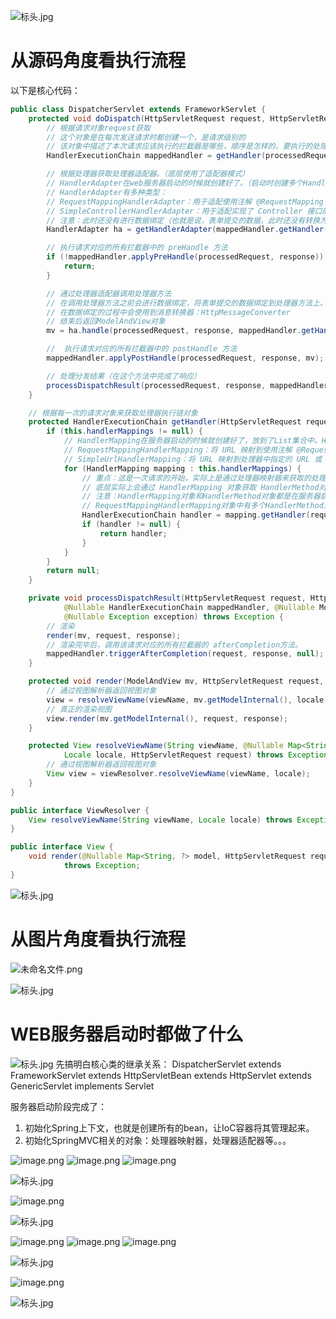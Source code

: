 ![标头.jpg](https://cdn.nlark.com/yuque/0/2023/jpeg/21376908/1692002570088-3338946f-42b3-4174-8910-7e749c31e950.jpeg#averageHue=%23f9f8f8&clientId=uc5a67c34-8a0d-4&from=paste&height=78&id=N5vfq&originHeight=78&originWidth=1400&originalType=binary&ratio=1&rotation=0&showTitle=false&size=23158&status=done&style=shadow&taskId=u98709943-fd0b-4e51-821c-a3fc0aef219&title=&width=1400)
# 从源码角度看执行流程
以下是核心代码：
```java
public class DispatcherServlet extends FrameworkServlet {
    protected void doDispatch(HttpServletRequest request, HttpServletResponse response) throws Exception {
        // 根据请求对象request获取
        // 这个对象是在每次发送请求时都创建一个，是请求级别的
        // 该对象中描述了本次请求应该执行的拦截器是哪些，顺序是怎样的，要执行的处理器是哪个
        HandlerExecutionChain mappedHandler = getHandler(processedRequest);

        // 根据处理器获取处理器适配器。（底层使用了适配器模式）
        // HandlerAdapter在web服务器启动的时候就创建好了。（启动时创建多个HandlerAdapter放在List集合中）
        // HandlerAdapter有多种类型：
        // RequestMappingHandlerAdapter：用于适配使用注解 @RequestMapping 标记的控制器方法
        // SimpleControllerHandlerAdapter：用于适配实现了 Controller 接口的控制器
        // 注意：此时还没有进行数据绑定（也就是说，表单提交的数据，此时还没有转换为pojo对象。）
        HandlerAdapter ha = getHandlerAdapter(mappedHandler.getHandler());

        // 执行请求对应的所有拦截器中的 preHandle 方法
        if (!mappedHandler.applyPreHandle(processedRequest, response)) {
            return;
        }

        // 通过处理器适配器调用处理器方法
        // 在调用处理器方法之前会进行数据绑定，将表单提交的数据绑定到处理器方法上。（底层是通过WebDataBinder完成的）
        // 在数据绑定的过程中会使用到消息转换器：HttpMessageConverter
        // 结束后返回ModelAndView对象
        mv = ha.handle(processedRequest, response, mappedHandler.getHandler());

        //  执行请求对应的所有拦截器中的 postHandle 方法
        mappedHandler.applyPostHandle(processedRequest, response, mv);

        // 处理分发结果（在这个方法中完成了响应）
        processDispatchResult(processedRequest, response, mappedHandler, mv, dispatchException);
    }

    // 根据每一次的请求对象来获取处理器执行链对象
    protected HandlerExecutionChain getHandler(HttpServletRequest request) throws Exception {
		if (this.handlerMappings != null) {
            // HandlerMapping在服务器启动的时候就创建好了，放到了List集合中。HandlerMapping也有多种类型
            // RequestMappingHandlerMapping：将 URL 映射到使用注解 @RequestMapping 标记的控制器方法的处理器。
            // SimpleUrlHandlerMapping：将 URL 映射到处理器中指定的 URL 或 URL 模式的处理器。
			for (HandlerMapping mapping : this.handlerMappings) {
                // 重点：这是一次请求的开始，实际上是通过处理器映射器来获取的处理器执行链对象
                // 底层实际上会通过 HandlerMapping 对象获取 HandlerMethod对象，将HandlerMethod 对象传递给 HandlerExecutionChain对象。
                // 注意：HandlerMapping对象和HandlerMethod对象都是在服务器启动阶段创建的。
                // RequestMappingHandlerMapping对象中有多个HandlerMethod对象。
				HandlerExecutionChain handler = mapping.getHandler(request);
				if (handler != null) {
					return handler;
				}
			}
		}
		return null;
	}

    private void processDispatchResult(HttpServletRequest request, HttpServletResponse response,
			@Nullable HandlerExecutionChain mappedHandler, @Nullable ModelAndView mv,
			@Nullable Exception exception) throws Exception {
        // 渲染
        render(mv, request, response);
        // 渲染完毕后，调用该请求对应的所有拦截器的 afterCompletion方法。
        mappedHandler.triggerAfterCompletion(request, response, null);
    }

    protected void render(ModelAndView mv, HttpServletRequest request, HttpServletResponse response) throws Exception {
        // 通过视图解析器返回视图对象
        view = resolveViewName(viewName, mv.getModelInternal(), locale, request);
        // 真正的渲染视图
        view.render(mv.getModelInternal(), request, response);
    }

    protected View resolveViewName(String viewName, @Nullable Map<String, Object> model,
			Locale locale, HttpServletRequest request) throws Exception {
        // 通过视图解析器返回视图对象
        View view = viewResolver.resolveViewName(viewName, locale);
	}
}
```
```java
public interface ViewResolver {
    View resolveViewName(String viewName, Locale locale) throws Exception;
}
```
```java
public interface View {
    void render(@Nullable Map<String, ?> model, HttpServletRequest request, HttpServletResponse response)
			throws Exception;
}
```

![标头.jpg](https://cdn.nlark.com/yuque/0/2023/jpeg/21376908/1692002570088-3338946f-42b3-4174-8910-7e749c31e950.jpeg#averageHue=%23f9f8f8&clientId=uc5a67c34-8a0d-4&from=paste&height=78&id=Ezc0N&originHeight=78&originWidth=1400&originalType=binary&ratio=1&rotation=0&showTitle=false&size=23158&status=done&style=shadow&taskId=u98709943-fd0b-4e51-821c-a3fc0aef219&title=&width=1400)

# 从图片角度看执行流程
![未命名文件.png](https://cdn.nlark.com/yuque/0/2024/png/21376908/1711943505835-476f954e-ba6c-4a78-b16b-683524e25520.png#averageHue=%23292929&clientId=u47cca508-d3a6-4&from=paste&height=529&id=u96674032&originHeight=529&originWidth=1508&originalType=binary&ratio=1&rotation=0&showTitle=false&size=106062&status=done&style=none&taskId=ue5871306-6160-49ea-adff-824a6047704&title=&width=1508)

![标头.jpg](https://cdn.nlark.com/yuque/0/2023/jpeg/21376908/1692002570088-3338946f-42b3-4174-8910-7e749c31e950.jpeg#averageHue=%23f9f8f8&clientId=uc5a67c34-8a0d-4&from=paste&height=78&id=noTVy&originHeight=78&originWidth=1400&originalType=binary&ratio=1&rotation=0&showTitle=false&size=23158&status=done&style=shadow&taskId=u98709943-fd0b-4e51-821c-a3fc0aef219&title=&width=1400)
# WEB服务器启动时都做了什么
![标头.jpg](https://cdn.nlark.com/yuque/0/2023/jpeg/21376908/1692002570088-3338946f-42b3-4174-8910-7e749c31e950.jpeg#averageHue=%23f9f8f8&clientId=uc5a67c34-8a0d-4&from=paste&height=78&id=u48f9f116&originHeight=78&originWidth=1400&originalType=binary&ratio=1&rotation=0&showTitle=false&size=23158&status=done&style=shadow&taskId=u98709943-fd0b-4e51-821c-a3fc0aef219&title=&width=1400)
先搞明白核心类的继承关系：
DispatcherServlet extends FrameworkServlet extends HttpServletBean extends HttpServlet extends GenericServlet implements Servlet

服务器启动阶段完成了：

1. 初始化Spring上下文，也就是创建所有的bean，让IoC容器将其管理起来。
2. 初始化SpringMVC相关的对象：处理器映射器，处理器适配器等。。。


![image.png](https://cdn.nlark.com/yuque/0/2024/png/21376908/1711945073073-1466293a-37a5-4e04-a628-00225ec9ad8f.png#averageHue=%23312b2b&clientId=u47cca508-d3a6-4&from=paste&height=329&id=u358e4869&originHeight=329&originWidth=1035&originalType=binary&ratio=1&rotation=0&showTitle=false&size=41768&status=done&style=none&taskId=ue0e7b33f-2040-48d3-9f7f-b14b11f7f33&title=&width=1035)
![image.png](https://cdn.nlark.com/yuque/0/2024/png/21376908/1711945189838-6546c84c-23c9-479d-b2df-893851fdb912.png#averageHue=%23312c2b&clientId=u47cca508-d3a6-4&from=paste&height=482&id=u1c451def&originHeight=482&originWidth=842&originalType=binary&ratio=1&rotation=0&showTitle=false&size=61704&status=done&style=none&taskId=u8acf73eb-3cc3-4cdf-80b9-c044b98647a&title=&width=842)
![image.png](https://cdn.nlark.com/yuque/0/2024/png/21376908/1711945264590-8b563ba5-bf2a-4e27-8695-9a0ee2577f2a.png#averageHue=%232d2c2b&clientId=u47cca508-d3a6-4&from=paste&height=732&id=udcc03fa7&originHeight=732&originWidth=1280&originalType=binary&ratio=1&rotation=0&showTitle=false&size=113073&status=done&style=none&taskId=u7278ee3d-40e5-4aff-8a6c-1fcd9b41fe8&title=&width=1280)

![标头.jpg](https://cdn.nlark.com/yuque/0/2023/jpeg/21376908/1692002570088-3338946f-42b3-4174-8910-7e749c31e950.jpeg#averageHue=%23f9f8f8&clientId=uc5a67c34-8a0d-4&from=paste&height=78&id=exKyU&originHeight=78&originWidth=1400&originalType=binary&ratio=1&rotation=0&showTitle=false&size=23158&status=done&style=shadow&taskId=u98709943-fd0b-4e51-821c-a3fc0aef219&title=&width=1400)


![image.png](https://cdn.nlark.com/yuque/0/2024/png/21376908/1711945298853-016466d1-3882-461f-8ac5-296983a67d24.png#averageHue=%232d2c2b&clientId=u47cca508-d3a6-4&from=paste&height=854&id=ufef5ee9d&originHeight=854&originWidth=1348&originalType=binary&ratio=1&rotation=0&showTitle=false&size=146816&status=done&style=none&taskId=u7916a24c-9837-4c7c-aaeb-e0eabc2b23c&title=&width=1348)

![标头.jpg](https://cdn.nlark.com/yuque/0/2023/jpeg/21376908/1692002570088-3338946f-42b3-4174-8910-7e749c31e950.jpeg#averageHue=%23f9f8f8&clientId=uc5a67c34-8a0d-4&from=paste&height=78&id=OHfRq&originHeight=78&originWidth=1400&originalType=binary&ratio=1&rotation=0&showTitle=false&size=23158&status=done&style=shadow&taskId=u98709943-fd0b-4e51-821c-a3fc0aef219&title=&width=1400)


![image.png](https://cdn.nlark.com/yuque/0/2024/png/21376908/1711945338150-b4f14a20-cc75-4915-9651-51acbffcd872.png#averageHue=%23736147&clientId=u47cca508-d3a6-4&from=paste&height=256&id=u3f47fae4&originHeight=256&originWidth=805&originalType=binary&ratio=1&rotation=0&showTitle=false&size=44737&status=done&style=none&taskId=u65839005-9f4b-4277-9d92-b61b768aa03&title=&width=805)
![image.png](https://cdn.nlark.com/yuque/0/2024/png/21376908/1711945352375-01882059-ab91-4668-a595-eb83ca01344c.png#averageHue=%23655544&clientId=u47cca508-d3a6-4&from=paste&height=264&id=u935e0db6&originHeight=264&originWidth=815&originalType=binary&ratio=1&rotation=0&showTitle=false&size=35230&status=done&style=none&taskId=ufc69e66f-7837-4fa1-8cad-3a9b2fe9109&title=&width=815)
![image.png](https://cdn.nlark.com/yuque/0/2024/png/21376908/1711945371377-87ac618e-495f-4fe9-92c4-50a1f2c199d8.png#averageHue=%23675a43&clientId=u47cca508-d3a6-4&from=paste&height=192&id=u63c8bc73&originHeight=192&originWidth=757&originalType=binary&ratio=1&rotation=0&showTitle=false&size=23391&status=done&style=none&taskId=u3cac4c60-a51e-4fb7-911f-74ced3d83c6&title=&width=757)

![标头.jpg](https://cdn.nlark.com/yuque/0/2023/jpeg/21376908/1692002570088-3338946f-42b3-4174-8910-7e749c31e950.jpeg#averageHue=%23f9f8f8&clientId=uc5a67c34-8a0d-4&from=paste&height=78&id=MUy7B&originHeight=78&originWidth=1400&originalType=binary&ratio=1&rotation=0&showTitle=false&size=23158&status=done&style=shadow&taskId=u98709943-fd0b-4e51-821c-a3fc0aef219&title=&width=1400)


![image.png](https://cdn.nlark.com/yuque/0/2024/png/21376908/1711945408231-6e96abeb-ceff-480e-9f2c-72bfa2a5d419.png#averageHue=%23302d2c&clientId=u47cca508-d3a6-4&from=paste&height=577&id=u9d958078&originHeight=577&originWidth=748&originalType=binary&ratio=1&rotation=0&showTitle=false&size=80827&status=done&style=none&taskId=u81fde2bc-f1cc-4d5b-acf9-6b8a3c3a9ae&title=&width=748)

![标头.jpg](https://cdn.nlark.com/yuque/0/2023/jpeg/21376908/1692002570088-3338946f-42b3-4174-8910-7e749c31e950.jpeg#averageHue=%23f9f8f8&clientId=uc5a67c34-8a0d-4&from=paste&height=78&id=g9qiR&originHeight=78&originWidth=1400&originalType=binary&ratio=1&rotation=0&showTitle=false&size=23158&status=done&style=shadow&taskId=u98709943-fd0b-4e51-821c-a3fc0aef219&title=&width=1400)
